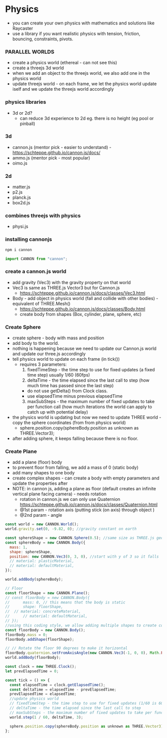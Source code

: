 # Physics

- you can create your own physics with mathematics and solutions like Raycaster
- use a library if you want realistic physics with tension, friction, bouncing, constraints, pivots.

### PARALLEL WORLDS

- create a physics world (ethereal - can not see this)
- create a threejs 3d world
- when we add an object to the threejs world, we also add one in the physics world
- update threejs world - on each frame, we let the physics world update iself and we update the threejs world accordingly

### physics libraries

- 3d or 2d?
  - can reduce 3d experience to 2d eg. there is no height (eg pool or pinball)

### 3d

- cannon.js (mentor pick - easier to understand) - https://schteppe.github.io/cannon.js/docs/
- ammo.js (mentor pick - most popular)
- oimo.js

### 2d

- matter.js
- p2.js
- planck.js
- box2d.js

### combines threejs with physics

- physi.js

### installing cannonjs

```cmd
npm i cannon
```

```js
import CANNON from "cannon";
```

### create a cannon.js world

- add gravity (Vec3) with the gravity property on that world
- Vec3 is same as THREE.js Vector3 but for Cannon.js
  - https://schteppe.github.io/cannon.js/docs/classes/Vec3.html
- Body - add object in physics world (fall and collide with other bodies) - equivalent of THREE.Mesh()
  - https://schteppe.github.io/cannon.js/docs/classes/Body.html
  - create body from shapes (Box, cylinder, plane, sphere, etc)

### Create Sphere

- create sphere - body with mass and position
- add body to the world.
- nothing is happening because we need to update our Cannon.js world and update our three.js accordingly
- tell physics world to update on each frame (in tick())
  - requires 3 parameters:
    1. fixedTimeStep - the time step to use for fixed updates (a fixed time step) usually 1/60 (60fps)
    2. deltaTime - the time elapsed since the last call to step (how much time has passed since the last step)
    - do not use getDelta() from Clock class.
    - use elapsedTime minus previous elapsedTime
    3. maxSubSteps - the maximum number of fixed updates to take per function call (how much iterations the world can apply to catch up with potential delay)
- the physics world is updating but now we need to update THREE world - copy the sphere coordinates (from from physics world)
  - sphere.position.copy(sphereBody.position as unknown as THREE.Vector3);
- after adding sphere, it keeps falling because there is no floor.

### Create Plane

- add a plane (floor) body
- to prevent floor from falling, we add a mass of 0 (static body)
- add many shapes to one body
- create complex shapes - can create a body with empty parameters and update the properties after
- NOTE: in cannon js, adding a plane as floor (default creates an infinite vertical plane facing camera) - needs rotation
  - rotation in cannon.js we can only use Quaternion https://schteppe.github.io/cannon.js/docs/classes/Quaternion.html
  - @1st param - rotation axis (putting stick (on axis) through object )
  - @2nd param - angle

```js
const world = new CANNON.World();
world.gravity.set(0, -9.82, 0); //gravity constant on earth

const sphereShape = new CANNON.Sphere(0.5); //same size as THREE.js geometry THREE.SphereGeometry(0.5, 32, 32),
const sphereBody = new CANNON.Body({
  mass: 1,
  shape: sphereShape,
  position: new CANNON.Vec3(0, 3, 0), //start with y of 3 so it falls
  // material: plasticMaterial,
  // material: defaultMaterial,
});

world.addBody(sphereBody);

// Floor
const floorShape = new CANNON.Plane();
// const floorBody = new CANNON.Body({
//  	mass: 0, // this means that the body is static
//  	shape: floorShape,
// 	// material: concreteMaterial,
//  	// material: defaultMaterial,
// });
//using this coding style, we allow adding multiple shapes to create complex shape.
const floorBody = new CANNON.Body();
floorBody.mass = 0;
floorBody.addShape(floorShape);

// // Rotate the floor 90 degrees to make it horizontal
floorBody.quaternion.setFromAxisAngle(new CANNON.Vec3(-1, 0, 0), Math.PI * 0.5);
world.addBody(floorBody);

const clock = new THREE.Clock();
let prevElapsedTime = 0;

const tick = () => {
  const elapsedTime = clock.getElapsedTime();
  const deltaTime = elapsedTime - prevElapsedTime;
  prevElapsedTime = elapsedTime;
  //update physics world
  // fixedTimeStep - the time step to use for fixed updates (1/60 is 60fps)
  // deltaTime - the time elapsed since the last call to step
  // maxSubSteps - the maximum number of fixed updates to take per function call
  world.step(1 / 60, deltaTime, 3);

  sphere.position.copy(sphereBody.position as unknown as THREE.Vector3);
};
```
